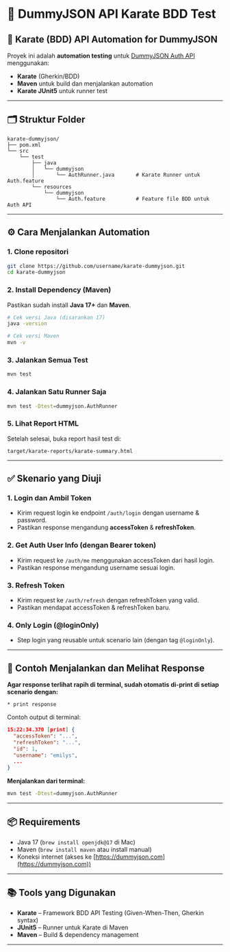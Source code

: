 # 🧪 DummyJSON API Karate BDD Test

## 🚀 Karate (BDD) API Automation for DummyJSON

Proyek ini adalah **automation testing** untuk [DummyJSON Auth API](https://dummyjson.com/docs/auth) menggunakan:

* **Karate** (Gherkin/BDD)
* **Maven** untuk build dan menjalankan automation
* **Karate JUnit5** untuk runner test

---

## 🗂️ Struktur Folder

```
karate-dummyjson/
├── pom.xml
└── src
    └── test
        ├── java
        │   └── dummyjson
        │       └── AuthRunner.java       # Karate Runner untuk Auth.feature
        └── resources
            └── dummyjson
                └── Auth.feature          # Feature file BDD untuk Auth API
```

---

## ⚙️ Cara Menjalankan Automation

### 1. **Clone repositori**

```bash
git clone https://github.com/username/karate-dummyjson.git
cd karate-dummyjson
```

### 2. **Install Dependency (Maven)**

Pastikan sudah install **Java 17+** dan **Maven**.

```bash
# Cek versi Java (disarankan 17)
java -version

# Cek versi Maven
mvn -v
```

### 3. **Jalankan Semua Test**

```bash
mvn test
```

### 4. **Jalankan Satu Runner Saja**

```bash
mvn test -Dtest=dummyjson.AuthRunner
```

### 5. **Lihat Report HTML**

Setelah selesai, buka report hasil test di:

```
target/karate-reports/karate-summary.html
```

---

## ✅ Skenario yang Diuji

### 1. **Login dan Ambil Token**

* Kirim request login ke endpoint `/auth/login` dengan username & password.
* Pastikan response mengandung **accessToken** & **refreshToken**.

### 2. **Get Auth User Info (dengan Bearer token)**

* Kirim request ke `/auth/me` menggunakan accessToken dari hasil login.
* Pastikan response mengandung username sesuai login.

### 3. **Refresh Token**

* Kirim request ke `/auth/refresh` dengan refreshToken yang valid.
* Pastikan mendapat accessToken & refreshToken baru.

### 4. **Only Login (@loginOnly)**

* Step login yang reusable untuk scenario lain (dengan tag `@loginOnly`).

---

## 📝 Contoh Menjalankan dan Melihat Response

**Agar response terlihat rapih di terminal, sudah otomatis di-print di setiap scenario dengan:**

```gherkin
* print response
```

Contoh output di terminal:

```json
15:22:34.370 [print] {
  "accessToken": "...",
  "refreshToken": "...",
  "id": 1,
  "username": "emilys",
  ...
}
```

**Menjalankan dari terminal:**

```bash
mvn test -Dtest=dummyjson.AuthRunner
```

---

## 📦 Requirements

* Java 17 (`brew install openjdk@17` di Mac)
* Maven (`brew install maven` atau install manual)
* Koneksi internet (akses ke [https://dummyjson.com](https://dummyjson.com))

---

## 📚 Tools yang Digunakan

* **Karate** – Framework BDD API Testing (Given-When-Then, Gherkin syntax)
* **JUnit5** – Runner untuk Karate di Maven
* **Maven** – Build & dependency management

---


